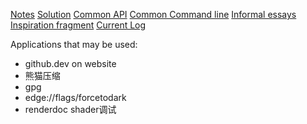 [Notes](./Note/Notes.md)
[Solution](./Note/Solution/Solution.md)
[Common API](./Note/Common%20API.md)
[Common Command line](./Note/Common%20Command%20line.md)
[Informal essays](./.secrets/Informal%20essays/Informal%20essays.md)
[Inspiration fragment](./.secrets/Informal%20essays/Inspiration%20fragment.md)
[Current Log](./LegacyLog/TODO&LOG.md)

Applications that may be used:
- github.dev on website
- 熊猫压缩
- gpg
- edge://flags/forcetodark
- renderdoc shader调试
